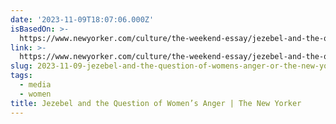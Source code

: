 ```yaml
---
date: '2023-11-09T18:07:06.000Z'
isBasedOn: >-
  https://www.newyorker.com/culture/the-weekend-essay/jezebel-and-the-question-of-womens-anger
link: >-
  https://www.newyorker.com/culture/the-weekend-essay/jezebel-and-the-question-of-womens-anger
slug: 2023-11-09-jezebel-and-the-question-of-womens-anger-or-the-new-yorker
tags:
  - media
  - women
title: Jezebel and the Question of Women’s Anger | The New Yorker
---
```


